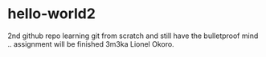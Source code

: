 # hello-world2
2nd github repo
learning git from scratch and still have the bulletproof mind .. assignment will be finished
3m3ka Lionel Okoro.
